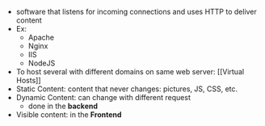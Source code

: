 - software that listens for incoming connections and uses HTTP to deliver content
- Ex:
	- Apache
	- Nginx
	- IIS
	- NodeJS
- To host several with different domains on same web server: [[Virtual Hosts]]
- Static Content: content that never changes: pictures, JS, CSS, etc.
- Dynamic Content: can change with different request
	- done in the **backend**
- Visible content: in the **Frontend**
